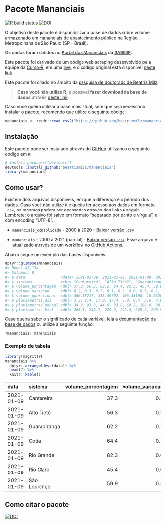
<!-- README.md is generated from README.Rmd. Please edit that file -->

# Pacote Mananciais

<!-- badges: start -->

[![R build
status](https://github.com/beatrizmilz/mananciais/workflows/R-CMD-check/badge.svg)](https://github.com/beatrizmilz/mananciais/actions)
[![DOI](https://zenodo.org/badge/DOI/10.5281/zenodo.4319745.svg)](https://doi.org/10.5281/zenodo.4319745)
<!-- badges: end -->

O objetivo deste pacote é disponibilizar a base de dados sobre volume
armazenado em mananciais de abastecimento público na Região
Metropolitana de São Paulo (SP - Brasil).

Os dados foram obtidos no [Portal dos
Mananciais](http://mananciais.sabesp.com.br/Situacao) da
[SABESP](http://site.sabesp.com.br/site/Default.aspx).

Este pacote foi derivado de um código web scraping desenvolvido pela
equipe da [Curso-R](https://www.curso-r.com/), em uma
[live](https://youtu.be/jvZIxrMmOcQ), e o código original está
disponível [neste
link](https://github.com/curso-r/lives/blob/master/drafts/20200730_scraper_sabesp.R).

Este pacote foi criado no âmbito da [pesquisa de doutorado de Beatriz
Milz](https://beatrizmilz.github.io/tese/).

> **Caso você não utilize R**, é possível **fazer download da base de
> dados** através [deste
> link](https://github.com/beatrizmilz/mananciais/raw/master/inst/extdata/mananciais.csv).

Caso você queira utilizar a base mais atual, sem que seja necessário
instalar o pacote, recomendo que utilize o seguinte código:

``` r
mananciais <- readr::read_csv2("https://github.com/beatrizmilz/mananciais/raw/master/inst/extdata/mananciais.csv")
```

## Instalação

Este pacote pode ser instalado através do [GitHub](https://github.com/)
utilizando o seguinte código em `R`:

``` r
# install.packages("devtools")
devtools::install_github("beatrizmilz/mananciais")
library(mananciais)
```

## Como usar?

Existem dois arquivos disponíveis, em que a diferença é o período dos
dados. Caso você não utilize `R` e queira ter acesso aos dados em
formato `.csv`, os mesmos podem ser acessados através dos links a
seguir. Lembrete: o arquivo foi salvo em formato “separado por ponto e
vírgula”, e com encoding “UTF-8”.

  - `mananciais_consolidado` - 2000 à 2020 - [Baixar versão
    `.csv`](https://github.com/beatrizmilz/mananciais/raw/master/inst/extdata/mananciais_consolidado.csv)

  - `mananciais` - 2000 à 2021 (parcial) - [Baixar versão
    `.csv`](https://github.com/beatrizmilz/mananciais/raw/master/inst/extdata/mananciais.csv).
    Esse arquivo é atualizado através de um workflow no [GitHub
    Actions](https://github.com/beatrizmilz/mananciais/actions).

Abaixo segue um exemplo das bases disponíveis:

``` r
dplyr::glimpse(mananciais)
#> Rows: 47,154
#> Columns: 8
#> $ data                <date> 2021-01-09, 2021-01-09, 2021-01-09, 2021-01-09...
#> $ sistema             <chr> "Cantareira", "Alto Tietê", "Guarapiranga", "Co...
#> $ volume_porcentagem  <dbl> 37.3, 56.3, 62.2, 64.4, 82.3, 45.4, 59.9, 37.1,...
#> $ volume_variacao     <dbl> 0.2, 0.3, 0.7, 0.1, 0.0, 0.0, 0.3, 0.1, 0.4, 0....
#> $ volume_operacional  <dbl> 366.18217, 315.49702, 106.45160, 10.63207, 92.3...
#> $ pluviometria_dia    <dbl> 3.3, 2.4, 17.0, 17.4, 2.0, 0.4, 5.6, 4.9, 16.0,...
#> $ pluviometria_mensal <dbl> 34.2, 93.8, 44.6, 33.8, 60.2, 108.0, 38.6, 30.9...
#> $ pluviometria_hist   <dbl> 265.1, 246.7, 229.9, 222.4, 249.2, 296.9, 273.1...
```

Caso queira saber o significado de cada variável, leia a [documentação
da base de
dados](https://beatrizmilz.github.io/mananciais/reference/mananciais.html)
ou utilize a seguinte função:

``` r
?mananciais::mananciais
```

### Exemplo de tabela

``` r
library(magrittr)
mananciais %>% 
  dplyr::arrange(desc(data)) %>% 
  head(7) %>%
  knitr::kable()
```

| data       | sistema      | volume\_porcentagem | volume\_variacao | volume\_operacional | pluviometria\_dia | pluviometria\_mensal | pluviometria\_hist |
| :--------- | :----------- | ------------------: | ---------------: | ------------------: | ----------------: | -------------------: | -----------------: |
| 2021-01-09 | Cantareira   |                37.3 |              0.2 |           366.18217 |               3.3 |                 34.2 |              265.1 |
| 2021-01-09 | Alto Tietê   |                56.3 |              0.3 |           315.49702 |               2.4 |                 93.8 |              246.7 |
| 2021-01-09 | Guarapiranga |                62.2 |              0.7 |           106.45160 |              17.0 |                 44.6 |              229.9 |
| 2021-01-09 | Cotia        |                64.4 |              0.1 |            10.63207 |              17.4 |                 33.8 |              222.4 |
| 2021-01-09 | Rio Grande   |                82.3 |              0.0 |            92.37132 |               2.0 |                 60.2 |              249.2 |
| 2021-01-09 | Rio Claro    |                45.4 |              0.0 |             6.19998 |               0.4 |                108.0 |              296.9 |
| 2021-01-09 | São Lourenço |                59.9 |              0.3 |            53.17261 |               5.6 |                 38.6 |              273.1 |

## Como citar o pacote

[![DOI](https://zenodo.org/badge/DOI/10.5281/zenodo.4319745.svg)](https://doi.org/10.5281/zenodo.4319745)
